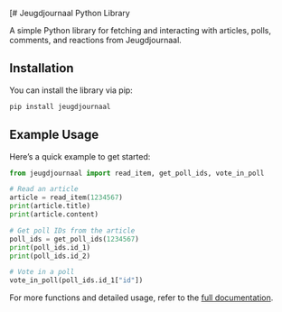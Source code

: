 [# Jeugdjournaal Python Library

A simple Python library for fetching and interacting with articles, polls, comments, and reactions from Jeugdjournaal.

## Installation

You can install the library via pip:

```bash
pip install jeugdjournaal
```

## Example Usage

Here’s a quick example to get started:

```python
from jeugdjournaal import read_item, get_poll_ids, vote_in_poll

# Read an article
article = read_item(1234567)
print(article.title)
print(article.content)

# Get poll IDs from the article
poll_ids = get_poll_ids(1234567)
print(poll_ids.id_1)
print(poll_ids.id_2)

# Vote in a poll
vote_in_poll(poll_ids.id_1["id"])
```

For more functions and detailed usage, refer to the [full documentation](https://github.com/hcr5/jeugdjournaal-python/blob/main/docs.md).
